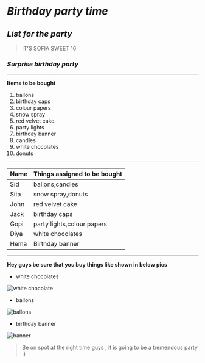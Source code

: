 # *Birthday party time* 
## *List for the party*
>IT'S SOFIA SWEET 16
### *Surprise birthday party*

---
**Items to be bought**
1. ballons
1. birthday caps
1. colour papers
1. snow spray
1. red velvet cake
1. party lights
1. birthday banner
1. candles
1. white chocolates
1. donuts

---
|Name|Things assigned to be bought|
|----|----------------------------|
|Sid |ballons,candles             |
|Sita|snow spray,donuts           |
|John|red velvet cake             |
|Jack|birthday caps               |
|Gopi|party lights,colour papers  |
|Diya|white chocolates            |
|Hema|Birthday banner             |

----
**Hey guys be sure that you buy things like shown in below pics**

*  white chocolates
 
![white chocolate](https://lovingitvegan.com/wp-content/uploads/2019/04/Vegan-White-Chocolate-7.jpg)

* ballons

![ballons](https://i.etsystatic.com/5157950/r/il/a59f9c/1809832287/il_570xN.1809832287_3sb8.jpg)





* birthday banner

![banner](https://i.pinimg.com/236x/af/3f/b3/af3fb3a8f6c89a5969c4355d765cf18d.jpg)

>Be on spot at the right time guys , it is going to be a tremendous party :)













